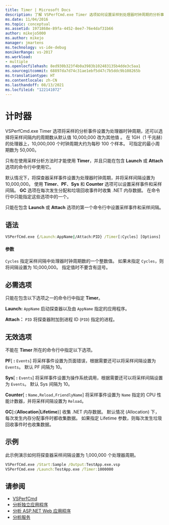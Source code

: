 ```yaml
---
title: Timer | Microsoft Docs
description: 了解 VSPerfCmd.exe Timer 选项如何设置采样到处理器时钟周期的分析事件。
ms.date: 11/04/2016
ms.topic: conceptual
ms.assetid: 1971868e-89fa-4452-8ee7-76e4daf31b66
author: mikejo5000
ms.author: mikejo
manager: jmartens
ms.technology: vs-ide-debug
monikerRange: vs-2017
ms.workload:
- multiple
ms.openlocfilehash: 8ed930b323f4b0a3983b102483135b4dde3c5aa1
ms.sourcegitcommit: 68897da7d74c31ae1ebf5d47c7b5ddc9b108265b
ms.translationtype: HT
ms.contentlocale: zh-CN
ms.lasthandoff: 08/13/2021
ms.locfileid: "122141072"
---
```

# <a name="timer"></a>计时器
VSPerfCmd.exe Timer 选项将采样的分析事件设置为处理器时钟周期，还可以选择将采样间隔内的周期数从默认值 10,000,000 改为其他值 。 在 1GH（1 千兆赫）的处理器上，10,000,000 个时钟周期大约为每秒 100 个样本。 可指定的最小周期数为 50,000。

 只有在使用采样分析方法时才能使用 **Timer**，并且只能在包含 **Launch** 或 **Attach** 选项的命令行中使用它。

 默认情况下，将探查器采样事件设置为处理器时钟周期，并将采样间隔设置为 10,000,000。 使用 **Timer**、**PF**、**Sys** 和 **Counter** 选项可以设置采样事件和采样间隔。 **GC** 选项在每次发生分配和垃圾回收事件时收集 .NET 内存数据。 在命令行中只能指定这些选项中的一个。

 只能在包含 **Launch** 或 **Attach** 选项的第一个命令行中设置采样事件和采样间隔。

## <a name="syntax"></a>语法

```cmd
VSPerfCmd.exe {/Launch:AppName|/Attach:PID} /Timer[:Cycles] [Options]
```

#### <a name="parameters"></a>参数
 `Cycles` 指定采样间隔中处理器时钟周期数的一个整数值。 如果未指定 `Cycles`，则将间隔设置为 10,000,000。 指定值时不要含有逗号。

## <a name="required-options"></a>必需选项
 只能在包含以下选项之一的命令行中指定 **Timer**。

 **Launch:** `AppName` 启动探查器以及由 `AppName` 指定的应用程序。

 **Attach：** `PID` 将探查器附加到进程 ID (`PID`) 指定的进程。

## <a name="invalid-options"></a>无效选项
 不能在 **Timer** 所在的命令行中指定以下选项。

 **PF**[ **:** `Events`] 将采样事件设置为页面错误，根据需要还可以将采样间隔设置为 `Events`。 默认 PF 间隔为 10。

 **Sys**[ **:** `Events`] 将采样事件设置为操作系统调用，根据需要还可以将采样间隔设置为 `Events`。 默认 Sys 间隔为 10。

 **Counter**[ **:** `Name,Reload,FriendlyName`] 将采样事件设置为 `Name` 指定的 CPU 性能计数器，并将采样间隔设置为 `Reload`。

 **GC**[**:**{**Allocation**&#124;**Lifetime**}] 收集 .NET 内存数据。 默认情况 (Allocation) 下，每次发生内存分配事件时都收集数据。 如果指定 Lifetime 参数，则每次发生垃圾回收事件时也收集数据。

## <a name="example"></a>示例
 此示例演示如何将探查器采样间隔设置为 1,000,000 个处理器周期。

```cmd
VSPerfCmd.exe /Start:Sample /Output:TestApp.exe.vsp
VSPerfCmd.exe /Launch:TestApp.exe /Timer:1000000
```

## <a name="see-also"></a>请参阅
- [VSPerfCmd](../profiling/vsperfcmd.md)
- [分析独立应用程序](../profiling/command-line-profiling-of-stand-alone-applications.md)
- [分析 ASP.NET Web 应用程序](../profiling/command-line-profiling-of-aspnet-web-applications.md)
- [分析服务](../profiling/command-line-profiling-of-services.md)

